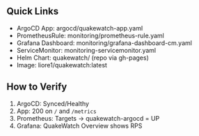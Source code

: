 ﻿## Quick Links
- ArgoCD App: argocd/quakewatch-app.yaml
- PrometheusRule: monitoring/prometheus-rule.yaml
- Grafana Dashboard: monitoring/grafana-dashboard-cm.yaml
- ServiceMonitor: monitoring-servicemonitor.yaml
- Helm Chart: quakewatch/  (repo via gh-pages)
- Image: liore1/quakewatch:latest

## How to Verify
1) ArgoCD: Synced/Healthy
2) App: 200 on `/` and `/metrics`
3) Prometheus: Targets → quakewatch-argocd = UP
4) Grafana: QuakeWatch Overview shows RPS
